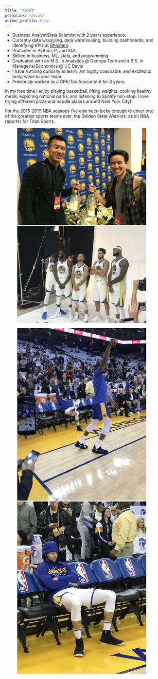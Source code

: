 ```yaml
---
title: "About"
permalink: /about/
author_profile: true
---
```


* Business Analyst/Data Scientist with 2 years experience.
* Currently data wrangling, data warehousing, building dashboards, and identifying KPIs at [Ghostery](https://www.ghostery.com/).  
* Proficient in Python, R, and SQL. 
* Skilled in business, ML, stats, and programming.  
* Graduated with an M.S. in Analytics @ Georgia Tech and a B.S. in Managerial Economics @ UC Davis
* I have a strong curiosity to learn, am highly coachable, and excited to bring value to your team.
* Previously worked as a CPA/Tax Accountant for 3 years.

In my free time I enjoy playing basketball, lifting weights, cooking healthy meals, exploring national parks, and listening to Spotify non-stop. I love trying different pizza and noodle places around New York City!  

For the 2016-2019 NBA seasons I've also been lucky enough to cover one of the greatest sports teams ever, the Golden State Warriors, as an NBA reporter for Titan Sports.

<figure class="half">
    <a href="../images/me/championship.jpg"><img src="../images/me/championship.jpg"></a>
    <a href="../images/me/squad.jpg"><img src="../images/me/squad.jpg"></a>
</figure>
<figure class="half">
    <a href="../images/me/kdsteph.jpg"><img src="../images/me/kdsteph.jpg"></a>
    <a href="../images/me/curry.jpg"><img src="../images/me/curry.jpg"></a>
</figure>
